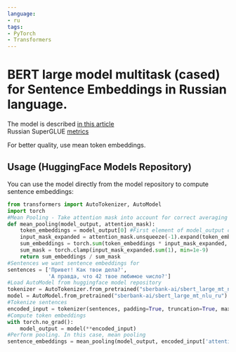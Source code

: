 ```yaml
---
language:
- ru
tags:
- PyTorch
- Transformers
---
```


# BERT large model multitask (cased) for Sentence Embeddings in Russian language.
The model is described [in this article](https://habr.com/ru/company/sberdevices/blog/560748/)  
Russian SuperGLUE [metrics](https://russiansuperglue.com/login/submit_info/944)

For better quality, use mean token embeddings.
## Usage (HuggingFace Models Repository)
You can use the model directly from the model repository to compute sentence embeddings:
```python
from transformers import AutoTokenizer, AutoModel
import torch
#Mean Pooling - Take attention mask into account for correct averaging
def mean_pooling(model_output, attention_mask):
    token_embeddings = model_output[0] #First element of model_output contains all token embeddings
    input_mask_expanded = attention_mask.unsqueeze(-1).expand(token_embeddings.size()).float()
    sum_embeddings = torch.sum(token_embeddings * input_mask_expanded, 1)
    sum_mask = torch.clamp(input_mask_expanded.sum(1), min=1e-9)
    return sum_embeddings / sum_mask
#Sentences we want sentence embeddings for
sentences = ['Привет! Как твои дела?',
             'А правда, что 42 твое любимое число?']
#Load AutoModel from huggingface model repository
tokenizer = AutoTokenizer.from_pretrained("sberbank-ai/sbert_large_mt_nlu_ru")
model = AutoModel.from_pretrained("sberbank-ai/sbert_large_mt_nlu_ru")
#Tokenize sentences
encoded_input = tokenizer(sentences, padding=True, truncation=True, max_length=24, return_tensors='pt')
#Compute token embeddings
with torch.no_grad():
    model_output = model(**encoded_input)
#Perform pooling. In this case, mean pooling
sentence_embeddings = mean_pooling(model_output, encoded_input['attention_mask'])
```